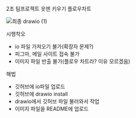 2조 팀프로젝트 읏맨 키우기 플로우차트

![최종 drawio (1)](https://github.com/Jung-YongJin/flow-chart/assets/51854696/12c844fc-4802-4346-a764-35845b6c2a07)


시행착오
- io 파일 가져오기 불가(확장자 문제?)
- 피그마, 메일 사이트 접속 불가
- 이미지 파일 반출 불가(플로우 차트라? 이유 모르겠음)

해법
- 깃허브에 io파일 업로드
- 깃허브에 drawio install
- drawio에서 깃허브 파일 불러와서 작업
- 이미지 파일을 README에 업로드
